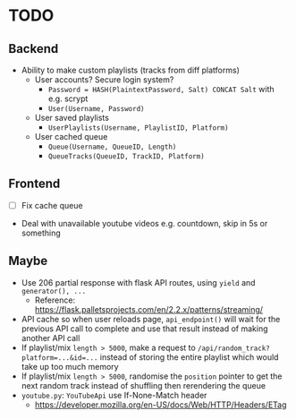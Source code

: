 # TODO
## Backend
- Ability to make custom playlists (tracks from diff platforms)
  - User accounts? Secure login system?
    - `Password = HASH(PlaintextPassword, Salt) CONCAT Salt` with e.g. scrypt
    - `User(Username, Password)`
  - User saved playlists
    - `UserPlaylists(Username, PlaylistID, Platform)`
  - User cached queue
    - `Queue(Username, QueueID, Length)`
    - `QueueTracks(QueueID, TrackID, Platform)`

## Frontend
- [ ] Fix cache queue
- Deal with unavailable youtube videos e.g. countdown, skip in 5s or something

## Maybe
- Use 206 partial response with flask API routes, using `yield` and `generator(), ...`
  - Reference: https://flask.palletsprojects.com/en/2.2.x/patterns/streaming/
- API cache so when user reloads page, `api_endpoint()` will wait for the previous API call to complete and use that result instead of making another API call
- If playlist/mix `length > 5000`, make a request to `/api/random_track?platform=...&id=...` instead of storing the entire playlist which would take up too much memory
- If playlist/mix `length > 5000`, randomise the `position` pointer to get the next random track instead of shuffling then rerendering the queue
- `youtube.py`: `YouTubeApi` use If-None-Match header
  - https://developer.mozilla.org/en-US/docs/Web/HTTP/Headers/ETag
